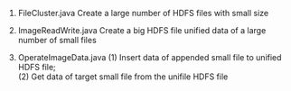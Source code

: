 1. FileCluster.java
Create a large number of HDFS files with small size

2. ImageReadWrite.java
Create a big HDFS file unified data of a large number of small files

3. OperateImageData.java
(1) Insert data of appended small file to unified HDFS file;  
(2) Get data of target small file from the unifile HDFS file
